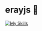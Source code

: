 # erayjs 👋

[![My Skills](https://skillicons.dev/icons?i=tailwindcss,ts,nodejs,bun,elysia,vite,react,nextjs,svelte,astro,flutter,supabase,postgresql,redis,docker,cloudflare,vercel,laravel)](https://skillicons.dev)



